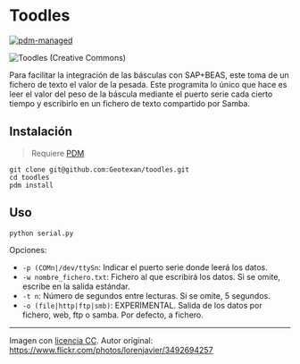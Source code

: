 Toodles
=======

[![pdm-managed](https://img.shields.io/badge/pdm-managed-blueviolet)](https://pdm.fming.dev)

![Toodles (Creative Commons)](https://gcdn.pbrd.co/images/htlcGDYd9lYy.png?o=1)



Para facilitar la integración de las básculas con SAP+BEAS, este 
toma de un fichero de texto el valor de la pesada. Este programita lo único que
hace es leer el valor del peso de la báscula mediante el puerto serie cada 
cierto tiempo y escribirlo en un fichero de texto compartido por Samba.

## Instalación

> Requiere [PDM](https://pdm.fming.dev/)

```
git clone git@github.com:Geotexan/toodles.git
cd toodles
pdm install
```


## Uso

```
python serial.py
```

Opciones:
- `-p (COMn|/dev/ttySn`: Indicar el puerto serie donde leerá los datos.
- `-w nombre_fichero.txt`: Fichero al que escribirá los datos. Si se omite,
                           escribe en la salida estándar.
- `-t n`: Número de segundos entre lecturas. Si se omite, 5 segundos.
- `-o (file|http|ftp|smb)`: EXPERIMENTAL. Salida de los datos por fichero,
                            web, ftp o samba. Por defecto, a fichero.

---

Imagen con [licencia CC](https://creativecommons.org/licenses/by-nd/2.0/). Autor original: https://www.flickr.com/photos/lorenjavier/3492694257
